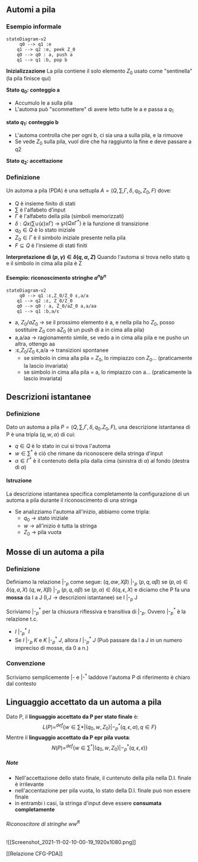 ## Automi a pila

###  Esempio informale
```mermaid 
stateDiagram-v2
	 q0 --> q1 :e
	q1 --> q2 :e, peek Z_0
	q0 --> q0 : a, push a
	q1 --> q1 :b, pop b
```
**Inizializzazione**
La pila contiene il solo elemento $Z_0$ usato come "sentinella" (la pila finisce qui)

**Stato $q_0$: conteggio a**
- Accumulo le a sulla pila
- L'automa può "scommettere" di avere letto tutte le a e passa a $q_1$

**stato $q_1$: conteggio b**
- L'automa controlla che per ogni b, ci sia una a sulla pila, e la rimuove
- Se vede $Z_0$ sulla pila, vuol dire che ha raggiunto la fine e deve passare a q2

**Stato $q_2$: accettazione**

### Definizione
Un automa a pila (PDA) è una settupla $A = (Q,\sum,\Gamma,\delta,q_0,Z_0,F)$ dove:
- Q è insieme finito di stati
- $\sum$ è l'alfabeto d'input
- $\Gamma$ è l'alfabeto della pila (simboli memorizzati)
- $\delta: Q x (\sum \cup \{\epsilon\}x\Gamma)$ -> $\wp(Qx\Gamma^*)$ è la funzione di transizione
- $q_0 \in Q$ è lo stato iniziale
- $Z_0 \in \Gamma$ è il simbolo iniziale presente nella pila
- $F ⊆ Q$ è l'insieme di stati finiti

**Interpretazione di $(p,\gamma) \in \delta(q,\alpha,Z)$**
Quando l'automa si trova nello stato q e il simbolo in cima alla pila è Z

#### Esempio: riconoscimento stringhe $a^nb^n$

```mermaid 
stateDiagram-v2
	 q0 --> q1 :ε,Z_0/Z_0 ε,a/a
	q1 --> q2 :ε, Z_0/Z_0
	q0 --> q0 : a, Z_0/aZ_0 a,a/aa
	q1 --> q1 :b,a/ε
```

- a, $Z_0$/$aZ_0$ -> se il prossimo elemento è a, e nella pila ho $Z_0$, posso sostituire $Z_0$ con a$Z_0$ (è un push di a in cima alla pila)
- a,a/aa -> ragionamento simile, se vedo a in cima alla pila e ne pusho un altra, ottengo aa
- :ε,$Z_0$/$Z_0$ ε,a/a -> transizioni spontanee 
	- se simbolo in cima alla pila = $Z_0$, lo rimpiazzo con $Z_0$... (praticamente la lascio invariata)
	-  se simbolo in cima alla pila = a, lo rimpiazzo con a... (praticamente la lascio invariata)

## Descrizioni istantanee

### Definizione
Dato un automa a pila $P = (Q, \sum,\Gamma,\delta,q_0.Z_0,F)$, una descrizione istantanea di P è una tripla $(q,w,\alpha)$ di cui:
- $q \in Q$ è lo stato in cui si trova l'automa
- $w \in \sum^*$ è ciò che rimane da riconoscere della stringa d'input
- $\alpha \in \Gamma^*$ è il contenuto della pila dalla cima (sinistra di $\alpha$) al fondo (destra di $\alpha$)

#### Istruzione
La descrizione istantanea specifica completamente la configurazione di un automa a pila durante il riconoscimento di una stringa
- Se analizziamo l'automa all'inizio, abbiamo come tripla:
	- $q_0$ -> stato iniziale
	- $w$ -> all'inizio è tutta la stringa
	- $Z_0$ -> pila vuota

## Mosse di un automa a pila
### Definizione
Definiamo la relazione |-$_p$ come segue:
$(q,aw,X\beta)$ |-$_p$ $(p,q,\alpha\beta)$ se $(p,\alpha) \in \delta(q,a,X)$
$(q,w,X\beta$) |-$_p$ $(p,q,\alpha\beta)$ se $(p,\alpha) \in \delta(q,\epsilon,X)$
e diciamo che P fa una **mossa** da I a J (I,J -> descrizioni istantanee) se I |-$_p$ J

Scriviamo |-$_p^*$ per la chiusura riflessiva e transitiva di |-$_p$. Ovvero |-$_p^*$ è la relazione t.c.
- $I$ |-$_p^*$ $I$
- Se $I$ |-$_p$ $K$ e $K$ |-$_p^*$ $J$, allora $I$ |-$_p^*$ $J$
(Può passare da I a J in un numero impreciso di mosse, da 0 a n.)
### Convenzione
Scriviamo semplicemente |- e |-$^*$ laddove l'automa P di riferimento è chiaro dal contesto

## Linguaggio accettato da un automa a pila
Dato P, il **linguaggio accettato da P per stato finale** è:
$$L(P)=^{def}\{w \in \sum* | (q_0,w,Z_0) |-_p^*(q,\epsilon,\alpha),q\in  F\}$$
Mentre il **linguaggio accettato da P epr pila vuota**:
$$N(P)=^{def}\{w \in \sum^* | (q_0,w,Z_0) |-_p^* (q,\epsilon,\epsilon)\}$$
##### Note
- Nell'accettazione dello stato finale, il cuntenuto della pila nella D.I. finale è irrilevante
- nell'accentazione per pila vuota, lo stato della D.I. finale può non essere finale
- in entrambi i casi, la stringa d'input deve essere **consumata completamente**

###### Riconoscitore di stringhe ww$^R$
![[Screenshot_2021-11-02-10-00-19_1920x1080.png]]

[[Relazione CFG-PDA]]